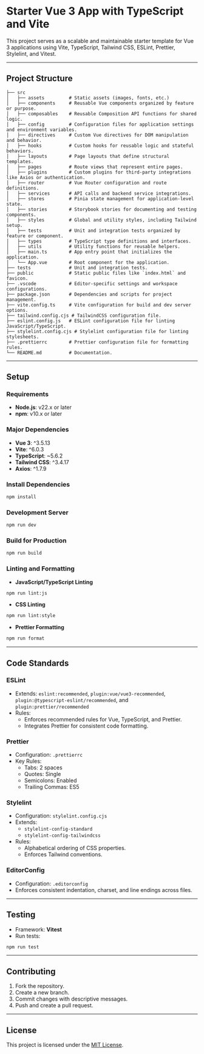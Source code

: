 # Starter Vue 3 App with TypeScript and Vite

This project serves as a scalable and maintainable starter template for Vue 3 applications using Vite, TypeScript, Tailwind CSS, ESLint, Prettier, Stylelint, and Vitest.

---

## **Project Structure**

```
├── src
│   ├── assets         # Static assets (images, fonts, etc.)
│   ├── components     # Reusable Vue components organized by feature or purpose.
│   ├── composables    # Reusable Composition API functions for shared logic.
│   ├── config         # Configuration files for application settings and environment variables.
│   ├── directives     # Custom Vue directives for DOM manipulation and behavior.
│   ├── hooks          # Custom hooks for reusable logic and stateful behaviors.
│   ├── layouts        # Page layouts that define structural templates.
│   ├── pages          # Route views that represent entire pages.
│   ├── plugins        # Custom plugins for third-party integrations like Axios or authentication.
│   ├── router         # Vue Router configuration and route definitions.
│   ├── services       # API calls and backend service integrations.
│   ├── stores         # Pinia state management for application-level state.
│   ├── stories        # Storybook stories for documenting and testing components.
│   ├── styles         # Global and utility styles, including Tailwind setup.
│   ├── tests          # Unit and integration tests organized by feature or component.
│   ├── types          # TypeScript type definitions and interfaces.
│   ├── utils          # Utility functions for reusable helpers.
│   ├── main.ts        # App entry point that initializes the application.
│   └── App.vue        # Root component for the application.
├── tests              # Unit and integration tests.
├── public             # Static public files like `index.html` and favicon.
├── .vscode            # Editor-specific settings and workspace configurations.
├── package.json       # Dependencies and scripts for project management.
├── vite.config.ts     # Vite configuration for build and dev server options.
├── tailwind.config.cjs # TailwindCSS configuration file.
├── eslint.config.js   # ESLint configuration file for linting JavaScript/TypeScript.
├── stylelint.config.cjs # Stylelint configuration file for linting stylesheets.
├── .prettierrc        # Prettier configuration file for formatting rules.
└── README.md          # Documentation.
```

---

## **Setup**

### **Requirements**

- **Node.js**: v22.x or later
- **npm**: v10.x or later

### **Major Dependencies**

- **Vue 3**: ^3.5.13
- **Vite**: ^6.0.3
- **TypeScript**: ~5.6.2
- **Tailwind CSS**: ^3.4.17
- **Axios**: ^1.7.9

### **Install Dependencies**

```bash
npm install
```

### **Development Server**

```bash
npm run dev
```

### **Build for Production**

```bash
npm run build
```

### **Linting and Formatting**

- **JavaScript/TypeScript Linting**

```bash
npm run lint:js
```

- **CSS Linting**

```bash
npm run lint:style
```

- **Prettier Formatting**

```bash
npm run format
```

---

## **Code Standards**

### **ESLint**

- Extends: `eslint:recommended`, `plugin:vue/vue3-recommended`, `plugin:@typescript-eslint/recommended`, and `plugin:prettier/recommended`
- Rules:
  - Enforces recommended rules for Vue, TypeScript, and Prettier.
  - Integrates Prettier for consistent code formatting.

### **Prettier**

- Configuration: `.prettierrc`
- Key Rules:
  - Tabs: 2 spaces
  - Quotes: Single
  - Semicolons: Enabled
  - Trailing Commas: ES5

### **Stylelint**

- Configuration: `stylelint.config.cjs`
- Extends:
  - `stylelint-config-standard`
  - `stylelint-config-tailwindcss`
- Rules:
  - Alphabetical ordering of CSS properties.
  - Enforces Tailwind conventions.

### **EditorConfig**

- Configuration: `.editorconfig`
- Enforces consistent indentation, charset, and line endings across files.

---

## **Testing**

- Framework: **Vitest**
- Run tests:

```bash
npm run test
```

---

## **Contributing**

1. Fork the repository.
2. Create a new branch.
3. Commit changes with descriptive messages.
4. Push and create a pull request.

---

## **License**

This project is licensed under the [MIT License](LICENSE).
